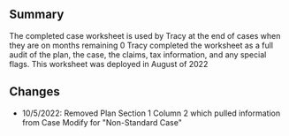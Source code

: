 ## Summary
The completed case worksheet is used by Tracy at the end of cases when they are on months remaining 0
Tracy completed the worksheet as a full audit of the plan, the case, the claims, tax information, and any special flags. 
This worksheet was deployed in August of 2022



## Changes
- 10/5/2022: Removed Plan Section 1 Column 2 which pulled information from Case Modify for "Non-Standard Case" 